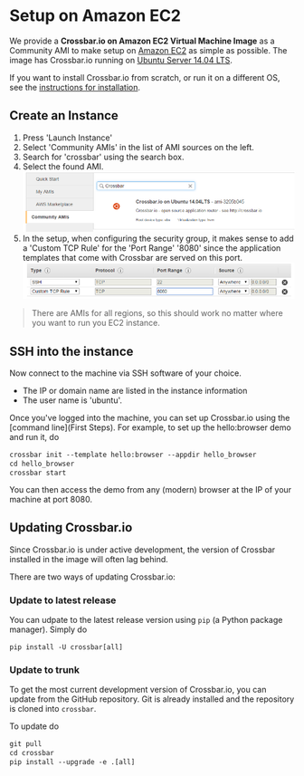 # Setup on Amazon EC2

We provide a **Crossbar.io on Amazon EC2 Virtual Machine Image** as a Community AMI to make setup on [Amazon EC2](http://aws.amazon.com/ec2/) as simple as possible. The image has Crossbar.io running on [Ubuntu Server 14.04 LTS](https://insights.ubuntu.com/2014/04/17/whats-new-in-ubuntu-server-14-04-lts/).

If you want to install Crossbar.io from scratch, or run it on a different OS, see the [instructions for installation](Home#Installation).

## Create an Instance

1. Press 'Launch Instance'
2. Select 'Community AMIs' in the list of AMI sources on the left.
3. Search for 'crossbar' using the search box.
4. Select the found AMI. ![Add HTTP Endpoint](/static/img/docs/ec2_01.png)
5. In the setup, when configuring the security group, it makes sense to add a 'Custom TCP Rule' for the 'Port Range' '8080' since the application templates that come with Crossbar are served on this port. ![Add HTTP Endpoint](/static/img/docs/ec2_02.png)

> There are AMIs for all regions, so this should work no matter where you want to run you EC2 instance.


## SSH into the instance

Now connect to the machine via SSH software of your choice.

* The IP or domain name are listed in the instance information
* The user name is 'ubuntu'.

Once you've logged into the machine, you can set up Crossbar.io using the [command line](First Steps). For example, to set up the hello:browser demo and run it, do

    crossbar init --template hello:browser --appdir hello_browser
    cd hello_browser
    crossbar start

You can then access the demo from any (modern) browser at the IP of your machine at port 8080.


## Updating Crossbar.io

Since Crossbar.io is under active development, the version of Crossbar installed in the image will often lag behind.

There are two ways of updating Crossbar.io:


### Update to latest release

You can udpate to the latest release version using `pip` (a Python package manager). Simply do

    pip install -U crossbar[all]


### Update to trunk

To get the most current development version of Crossbar.io, you can update from the GitHub repository. Git is already installed and the repository is cloned into `crossbar`.

To update do

    git pull
    cd crossbar
    pip install --upgrade -e .[all]
